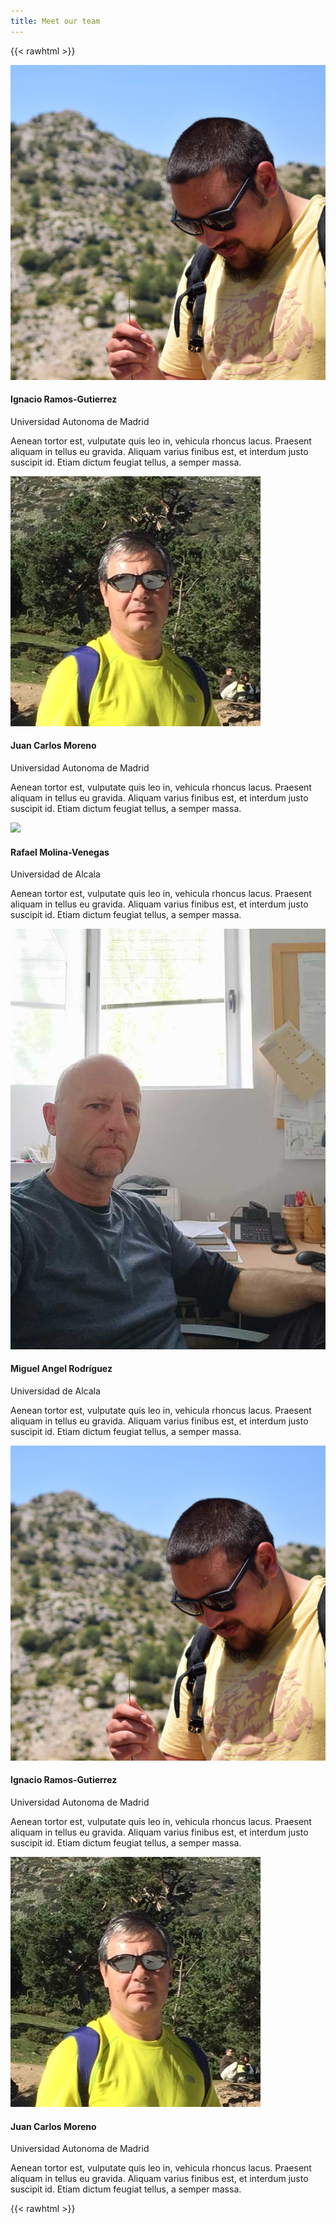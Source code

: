 ```yaml
---
title: Meet our team
---
```


{{< rawhtml >}}
<!-- Adapted from https://epicbootstrap.com/snippets/team-cards -->

<link rel="stylesheet" href="/css/team.css">
<link rel="stylesheet" href="https://cdnjs.cloudflare.com/ajax/libs/font-awesome/4.7.0/css/font-awesome.min.css">
<link rel="stylesheet" href="https://cdn.jsdelivr.net/gh/jpswalsh/academicons@1/css/academicons.min.css">

<div class="team-boxed">
    <div class="container">
        <div class="row people">
            <div class="col-md-6 d-flex col-lg-4 item">
                <div class="box">
                    <img class="rounded-circle team-img" src="/team/Ignacio_Ramos-Gutierrez.jpg">
                    <h4 class="name">Ignacio Ramos-Gutierrez</h4>
                    <p class="title">Universidad Autonoma de Madrid</p>
                    <p class="description">Aenean tortor est, vulputate quis leo in, vehicula rhoncus lacus. Praesent aliquam in tellus eu gravida. Aliquam varius finibus est, et interdum justo suscipit id. Etiam dictum feugiat tellus, a semper massa. </p>
                    <div class="social">
                        <a href="#"><i class="ai ai-google-scholar-square ai-2x"></i></a>
                        <a href="#"><i class="fa fa-twitter-square fa-2x"></i></a>
                        <a href="#"><i class="ai ai-researchgate-square ai-2x"></i></a>
                    </div>
                </div>
            </div>
            <div class="col-md-6 d-flex col-lg-4 item">
                <div class="box">
                    <img class="rounded-circle team-img" src="/team/Juan_Carlos_Moreno.jpg">
                    <h4 class="name">Juan Carlos Moreno</h4>
                    <p class="title">Universidad Autonoma de Madrid</p>
                    <p class="description">Aenean tortor est, vulputate quis leo in, vehicula rhoncus lacus. Praesent aliquam in tellus eu gravida. Aliquam varius finibus est, et interdum justo suscipit id. Etiam dictum feugiat tellus, a semper massa. </p>
                    <div class="social">
                        <a href="#"><i class="ai ai-google-scholar-square ai-2x"></i></a>
                        <a href="#"><i class="fa fa-twitter-square fa-2x"></i></a>
                        <a href="#"><i class="ai ai-researchgate-square ai-2x"></i></a>
                    </div>
                </div>
            </div>
            <div class="col-md-6 d-flex col-lg-4 item">
                <div class="box">
                    <img class="rounded-circle team-img" src="/team/Rafael_Molina-Venegas.jpg">
                    <h4 class="name">Rafael Molina-Venegas</h4>
                    <p class="title">Universidad de Alcala</p>
                    <p class="description">Aenean tortor est, vulputate quis leo in, vehicula rhoncus lacus. Praesent aliquam in tellus eu gravida. Aliquam varius finibus est, et interdum justo suscipit id. Etiam dictum feugiat tellus, a semper massa. </p>
                    <div class="social">
                        <a href="#"><i class="ai ai-google-scholar-square ai-2x"></i></a>
                        <a href="#"><i class="fa fa-twitter-square fa-2x"></i></a>
                        <a href="#"><i class="ai ai-researchgate-square ai-2x"></i></a>
                    </div>
                </div>
            </div>
        </div>
        <div class="row people">
            <div class="col-md-6 d-flex col-lg-4 item">
                <div class="box">
                    <img class="rounded-circle team-img" src="/team/Miguel_Angel_Rodriguez.jpg">
                    <h4 class="name">Miguel Angel Rodríguez</h4>
                    <p class="title">Universidad de Alcala</p>
                    <p class="description">Aenean tortor est, vulputate quis leo in, vehicula rhoncus lacus. Praesent aliquam in tellus eu gravida. Aliquam varius finibus est, et interdum justo suscipit id. Etiam dictum feugiat tellus, a semper massa. </p>
                    <div class="social">
                        <a href="#"><i class="ai ai-google-scholar-square ai-2x"></i></a>
                        <a href="#"><i class="fa fa-twitter-square fa-2x"></i></a>
                        <a href="#"><i class="ai ai-researchgate-square ai-2x"></i></a>
                    </div>
                </div>
            </div>
            <div class="col-md-6 d-flex col-lg-4 item">
                <div class="box">
                    <img class="rounded-circle team-img" src="/team/Ignacio_Ramos-Gutierrez.jpg">
                    <h4 class="name">Ignacio Ramos-Gutierrez</h4>
                    <p class="title">Universidad Autonoma de Madrid</p>
                    <p class="description">Aenean tortor est, vulputate quis leo in, vehicula rhoncus lacus. Praesent aliquam in tellus eu gravida. Aliquam varius finibus est, et interdum justo suscipit id. Etiam dictum feugiat tellus, a semper massa. </p>
                    <div class="social">
                        <a href="#"><i class="ai ai-google-scholar-square ai-2x"></i></a>
                        <a href="#"><i class="fa fa-twitter-square fa-2x"></i></a>
                        <a href="#"><i class="ai ai-researchgate-square ai-2x"></i></a>
                    </div>
                </div>
            </div>
            <div class="col-md-6 d-flex col-lg-4 item">
                <div class="box">
                    <img class="rounded-circle team-img" src="/team/Juan_Carlos_Moreno.jpg">
                    <h4 class="name">Juan Carlos Moreno</h4>
                    <p class="title">Universidad Autonoma de Madrid</p>
                    <p class="description">Aenean tortor est, vulputate quis leo in, vehicula rhoncus lacus. Praesent aliquam in tellus eu gravida. Aliquam varius finibus est, et interdum justo suscipit id. Etiam dictum feugiat tellus, a semper massa. </p>
                    <div class="social">
                        <a href="#"><i class="ai ai-google-scholar-square ai-2x"></i></a>
                        <a href="#"><i class="fa fa-twitter-square fa-2x"></i></a>
                        <a href="#"><i class="ai ai-researchgate-square ai-2x"></i></a>
                    </div>
                </div>
            </div>
        </div>
    </div>
</div>

{{< rawhtml >}}


